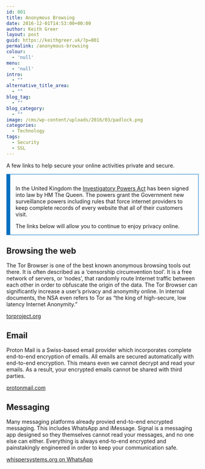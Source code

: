 ```yaml
---
id: 801
title: Anonymous Browsing
date: 2016-12-01T14:53:00+00:00
author: Keith Greer
layout: post
guid: https://keithgreer.uk/?p=801
permalink: /anonymous-browsing
colour:
  - 'null'
menu:
  - 'null'
intro:
  - ""
alternative_title_area:
  - ""
blog_tag:
  - ""
blog_category:
  - ""
image: /cms/wp-content/uploads/2016/03/padlock.png
categories:
  - Technology
tags:
  - Security
  - SSL
---
```

A few links to help secure your online activities private and secure. 

<div style="border: 1px solid #0070C0; border-left: 10px solid #0070C0; margin: 1em 0; padding: 1em 1em 0 1em;">
  <p>
    In the United Kingdom the <a href="https://en.wikipedia.org/wiki/Investigatory_Powers_Act_2016">Investigatory Powers Act</a> has been signed into law by HM The Queen. The powers grant the Government new surveillance powers including rules that force internet providers to keep complete records of every website that all of their customers visit.
  </p>
  
  <p>
    The links below will allow you to continue to enjoy privacy online.
  </p>
</div>

## Browsing the web

The Tor Browser is one of the best known anonymous browsing tools out there. It is often described as a &#8216;censorship circumvention tool&#8217;. It is a free network of servers, or ‘nodes’, that randomly route Internet traffic between each other in order to obfuscate the origin of the data. The Tor Browser can significantly increase a user’s privacy and anonymity online. In internal documents, the NSA even refers to Tor as &#8220;the king of high-secure, low latency Internet Anonymity.&#8221;

<i class="fa fa-link"></i> [torproject.org](https://www.torproject.org/)

## Email

Proton Mail is a Swiss-based email provider which incorporates complete end-to-end encryption of emails. All emails are secured automatically with end-to-end encryption. This means even we cannot decrypt and read your emails. As a result, your encrypted emails cannot be shared with third parties.

<i class="fa fa-link"></i> [protonmail.com](https://protonmail.com/)

## Messaging

Many messaging platforms already provied end-to-end encrypted messaging. This includes WhatsApp and iMessage. Signal is a messaging app designed so they themselves cannot read your messages, and no one else can either. Everything is always end-to-end encrypted and painstakingly engineered in order to keep your communication safe.

<i class="fa fa-link"></i> [whispersystems.org on WhatsApp](https://whispersystems.org/blog/whatsapp-complete/)